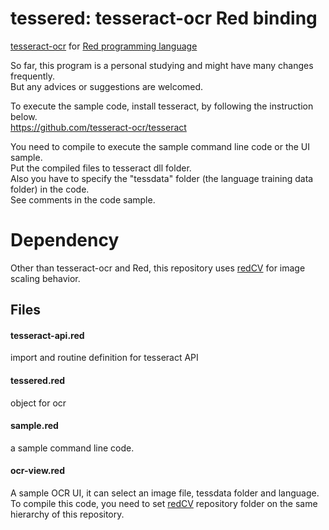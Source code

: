 # tessered: tesseract-ocr Red binding
[tesseract-ocr](https://github.com/tesseract-ocr/tesseract) for [Red programming language](https://github.com/red/red)

So far, this program is a personal studying and might have many changes frequently.  
But any advices or suggestions are welcomed.

To execute the sample code, install tesseract, by following the instruction below.  
https://github.com/tesseract-ocr/tesseract

You need to compile to execute the sample command line code or the UI sample.  
Put the compiled files to tesseract dll folder.  
Also you have to specify the "tessdata" folder (the language training data folder) in the code.  
See comments in the code sample.

# Dependency
Other than tesseract-ocr and Red, this repository uses [redCV](https://github.com/ldci/redCV) for image scaling behavior.

## Files
#### tesseract-api.red
import and routine definition for tesseract API

#### tessered.red  
object for ocr

#### sample.red
a sample command line code.

#### ocr-view.red
A sample OCR UI, it can select an image file, tessdata folder and language.
To compile this code, you need to set [redCV](https://github.com/ldci/redCV) repository folder 
on the same hierarchy of this repository.